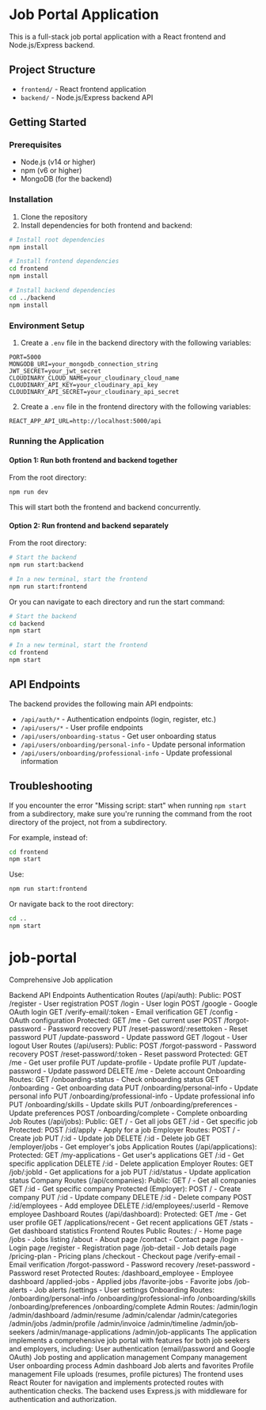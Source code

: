 # Job Portal Application

This is a full-stack job portal application with a React frontend and Node.js/Express backend.

## Project Structure

- `frontend/` - React frontend application
- `backend/` - Node.js/Express backend API

## Getting Started

### Prerequisites

- Node.js (v14 or higher)
- npm (v6 or higher)
- MongoDB (for the backend)

### Installation

1. Clone the repository
2. Install dependencies for both frontend and backend:

```bash
# Install root dependencies
npm install

# Install frontend dependencies
cd frontend
npm install

# Install backend dependencies
cd ../backend
npm install
```

### Environment Setup

1. Create a `.env` file in the backend directory with the following variables:

```
PORT=5000
MONGODB_URI=your_mongodb_connection_string
JWT_SECRET=your_jwt_secret
CLOUDINARY_CLOUD_NAME=your_cloudinary_cloud_name
CLOUDINARY_API_KEY=your_cloudinary_api_key
CLOUDINARY_API_SECRET=your_cloudinary_api_secret
```

2. Create a `.env` file in the frontend directory with the following variables:

```
REACT_APP_API_URL=http://localhost:5000/api
```

### Running the Application

#### Option 1: Run both frontend and backend together

From the root directory:

```bash
npm run dev
```

This will start both the frontend and backend concurrently.

#### Option 2: Run frontend and backend separately

From the root directory:

```bash
# Start the backend
npm run start:backend

# In a new terminal, start the frontend
npm run start:frontend
```

Or you can navigate to each directory and run the start command:

```bash
# Start the backend
cd backend
npm start

# In a new terminal, start the frontend
cd frontend
npm start
```

## API Endpoints

The backend provides the following main API endpoints:

- `/api/auth/*` - Authentication endpoints (login, register, etc.)
- `/api/users/*` - User profile endpoints
- `/api/users/onboarding-status` - Get user onboarding status
- `/api/users/onboarding/personal-info` - Update personal information
- `/api/users/onboarding/professional-info` - Update professional information

## Troubleshooting

If you encounter the error "Missing script: start" when running `npm start` from a subdirectory, make sure you're running the command from the root directory of the project, not from a subdirectory.

For example, instead of:
```bash
cd frontend
npm start
```

Use:
```bash
npm run start:frontend
```

Or navigate back to the root directory:
```bash
cd ..
npm start
```

# job-portal
Comprehensive Job application


Backend API Endpoints
Authentication Routes (/api/auth):
Public:
POST /register - User registration
POST /login - User login
POST /google - Google OAuth login
GET /verify-email/:token - Email verification
GET /config - OAuth configuration
Protected:
GET /me - Get current user
POST /forgot-password - Password recovery
PUT /reset-password/:resettoken - Reset password
PUT /update-password - Update password
GET /logout - User logout
User Routes (/api/users):
Public:
POST /forgot-password - Password recovery
POST /reset-password/:token - Reset password
Protected:
GET /me - Get user profile
PUT /update-profile - Update profile
PUT /update-password - Update password
DELETE /me - Delete account
Onboarding Routes:
GET /onboarding-status - Check onboarding status
GET /onboarding - Get onboarding data
PUT /onboarding/personal-info - Update personal info
PUT /onboarding/professional-info - Update professional info
PUT /onboarding/skills - Update skills
PUT /onboarding/preferences - Update preferences
POST /onboarding/complete - Complete onboarding
Job Routes (/api/jobs):
Public:
GET / - Get all jobs
GET /:id - Get specific job
Protected:
POST /:id/apply - Apply for a job
Employer Routes:
POST / - Create job
PUT /:id - Update job
DELETE /:id - Delete job
GET /employer/jobs - Get employer's jobs
Application Routes (/api/applications):
Protected:
GET /my-applications - Get user's applications
GET /:id - Get specific application
DELETE /:id - Delete application
Employer Routes:
GET /job/:jobId - Get applications for a job
PUT /:id/status - Update application status
Company Routes (/api/companies):
Public:
GET / - Get all companies
GET /:id - Get specific company
Protected (Employer):
POST / - Create company
PUT /:id - Update company
DELETE /:id - Delete company
POST /:id/employees - Add employee
DELETE /:id/employees/:userId - Remove employee
Dashboard Routes (/api/dashboard):
Protected:
GET /me - Get user profile
GET /applications/recent - Get recent applications
GET /stats - Get dashboard statistics
Frontend Routes
Public Routes:
/ - Home page
/jobs - Jobs listing
/about - About page
/contact - Contact page
/login - Login page
/register - Registration page
/job-detail - Job details page
/pricing-plan - Pricing plans
/checkout - Checkout page
/verify-email - Email verification
/forgot-password - Password recovery
/reset-password - Password reset
Protected Routes:
/dashboard_employee - Employee dashboard
/applied-jobs - Applied jobs
/favorite-jobs - Favorite jobs
/job-alerts - Job alerts
/settings - User settings
Onboarding Routes:
/onboarding/personal-info
/onboarding/professional-info
/onboarding/skills
/onboarding/preferences
/onboarding/complete
Admin Routes:
/admin/login
/admin/dashboard
/admin/resume
/admin/calendar
/admin/categories
/admin/jobs
/admin/profile
/admin/invoice
/admin/timeline
/admin/job-seekers
/admin/manage-applications
/admin/job-applicants
The application implements a comprehensive job portal with features for both job seekers and employers, including:
User authentication (email/password and Google OAuth)
Job posting and application management
Company management
User onboarding process
Admin dashboard
Job alerts and favorites
Profile management
File uploads (resumes, profile pictures)
The frontend uses React Router for navigation and implements protected routes with authentication checks. The backend uses Express.js with middleware for authentication and authorization.
